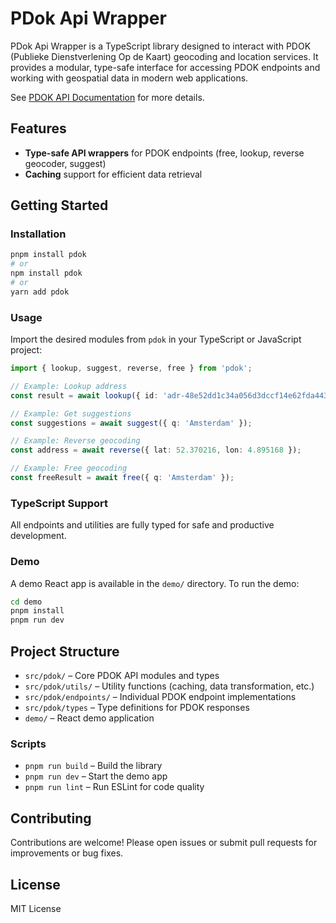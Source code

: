 # PDok Api Wrapper

PDok Api Wrapper is a TypeScript library designed to interact with PDOK (Publieke Dienstverlening Op de Kaart) geocoding and location services. It provides a modular, type-safe interface for accessing PDOK endpoints and working with geospatial data in modern web applications.

See [PDOK API Documentation](https://api.pdok.nl/bzk/locatieserver/search/v3_1/ui/#/Locatieserver/free) for more details.

## Features

- **Type-safe API wrappers** for PDOK endpoints (free, lookup, reverse geocoder, suggest)
- **Caching** support for efficient data retrieval

## Getting Started

### Installation

```bash
pnpm install pdok
# or
npm install pdok
# or
yarn add pdok
```

### Usage

Import the desired modules from `pdok` in your TypeScript or JavaScript project:

```typescript
import { lookup, suggest, reverse, free } from 'pdok';

// Example: Lookup address
const result = await lookup({ id: 'adr-48e52dd1c34a056d3dccf14e62fda443' });

// Example: Get suggestions
const suggestions = await suggest({ q: 'Amsterdam' });

// Example: Reverse geocoding
const address = await reverse({ lat: 52.370216, lon: 4.895168 });

// Example: Free geocoding
const freeResult = await free({ q: 'Amsterdam' });
```

### TypeScript Support

All endpoints and utilities are fully typed for safe and productive development.

### Demo

A demo React app is available in the `demo/` directory. To run the demo:

```bash
cd demo
pnpm install
pnpm run dev
```

## Project Structure

- `src/pdok/` – Core PDOK API modules and types
- `src/pdok/utils/` – Utility functions (caching, data transformation, etc.)
- `src/pdok/endpoints/` – Individual PDOK endpoint implementations
- `src/pdok/types` – Type definitions for PDOK responses
- `demo/` – React demo application

### Scripts

- `pnpm run build` – Build the library
- `pnpm run dev` – Start the demo app
- `pnpm run lint` – Run ESLint for code quality

## Contributing

Contributions are welcome! Please open issues or submit pull requests for improvements or bug fixes.

## License

MIT License
